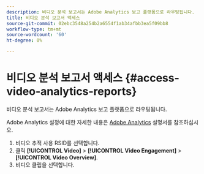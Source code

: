 ```yaml
---
description: 비디오 분석 보고서는 Adobe Analytics 보고 플랫폼으로 라우팅됩니다.
title: 비디오 분석 보고서 액세스
source-git-commit: 02ebc3548a254b2a6554f1ab34afbb3ea5f09bb8
workflow-type: tm+mt
source-wordcount: '60'
ht-degree: 0%

---
```


# 비디오 분석 보고서 액세스 {#access-video-analytics-reports}

비디오 분석 보고서는 Adobe Analytics 보고 플랫폼으로 라우팅됩니다.

Adobe Analytics 설정에 대한 자세한 내용은 [Adobe Analytics](https://microsite.omniture.com/t2/help/en_US/reference/) 설명서를 참조하십시오.
1. 비디오 추적 사용 RSID를 선택합니다.
1. 클릭 **[!UICONTROL Video]** > **[!UICONTROL Video Engagement]** > **[!UICONTROL Video Overview]**.
1. 비디오 클립을 선택합니다.
